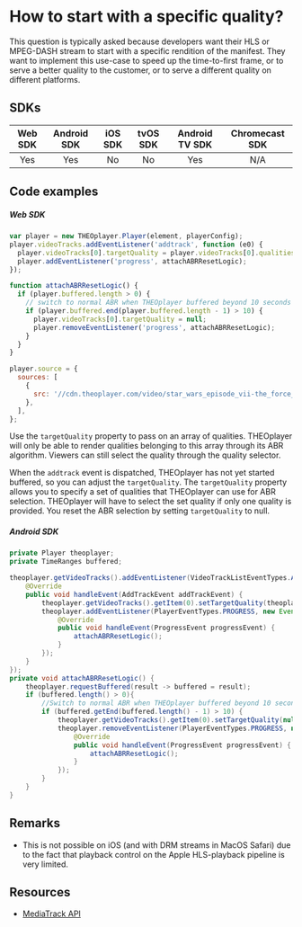 # How to start with a specific quality?

This question is typically asked because developers want their HLS or MPEG-DASH stream to start with a specific rendition of the manifest. They want to implement this use-case to speed up the time-to-first frame, or to serve a better quality to the customer, or to serve a different quality on different platforms.

## SDKs

| Web SDK | Android SDK | iOS SDK | tvOS SDK | Android TV SDK | Chromecast SDK |
| :-----: | :---------: | :-----: | :------: | :------------: | :------------: |
|   Yes   |     Yes     |   No    |    No    |      Yes       |      N/A       |

## Code examples

##### Web SDK

```js
var player = new THEOplayer.Player(element, playerConfig);
player.videoTracks.addEventListener('addtrack', function (e0) {
  player.videoTracks[0].targetQuality = player.videoTracks[0].qualities[0]; // start with a specific quality
  player.addEventListener('progress', attachABRResetLogic);
});

function attachABRResetLogic() {
  if (player.buffered.length > 0) {
    // switch to normal ABR when THEOplayer buffered beyond 10 seconds
    if (player.buffered.end(player.buffered.length - 1) > 10) {
      player.videoTracks[0].targetQuality = null;
      player.removeEventListener('progress', attachABRResetLogic);
    }
  }
}

player.source = {
  sources: [
    {
      src: '//cdn.theoplayer.com/video/star_wars_episode_vii-the_force_awakens_official_comic-con_2015_reel_(2015)/index.m3u8',
    },
  ],
};
```

Use the `targetQuality` property to pass on an array of qualities. THEOplayer will only be able to render qualities belonging to this array through its ABR algorithm. Viewers can still select the quality through the quality selector.

When the `addtrack` event is dispatched, THEOplayer has not yet started buffered, so you can adjust the `targetQuality`. The `targetQuality` property allows you to specify a set of qualities that THEOplayer can use for ABR selection. THEOplayer will have to select the set quality if only one quality is provided. You reset the ABR selection by setting `targetQuality` to null.

##### Android SDK

```java
private Player theoplayer;
private TimeRanges buffered;

theoplayer.getVideoTracks().addEventListener(VideoTrackListEventTypes.ADDTRACK, new EventListener<AddTrackEvent>() {
    @Override
    public void handleEvent(AddTrackEvent addTrackEvent) {
        theoplayer.getVideoTracks().getItem(0).setTargetQuality(theoplayer.getVideoTracks().getItem(0).getQualities().getItem(0));
        theoplayer.addEventListener(PlayerEventTypes.PROGRESS, new EventListener<ProgressEvent>() {
            @Override
            public void handleEvent(ProgressEvent progressEvent) {
                attachABRResetLogic();
            }
        });
    }
});
private void attachABRResetLogic() {
    theoplayer.requestBuffered(result -> buffered = result);
    if (buffered.length() > 0){
        //Switch to normal ABR when THEOplayer buffered beyond 10 seconds
        if (buffered.getEnd(buffered.length() - 1) > 10) {
            theoplayer.getVideoTracks().getItem(0).setTargetQuality(null);
            theoplayer.removeEventListener(PlayerEventTypes.PROGRESS, new EventListener<ProgressEvent>() {
                @Override
                public void handleEvent(ProgressEvent progressEvent) {
                    attachABRResetLogic();
                }
            });
        }
    }
}
```

## Remarks

- This is not possible on iOS (and with DRM streams in MacOS Safari) due to the fact that playback control on the Apple HLS-playback pipeline is very limited.

## Resources

- [MediaTrack API](pathname:///theoplayer/v7/api-reference/web/interfaces/MediaTrack.html)
